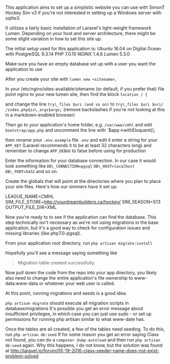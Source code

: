This application aims to set up a simplistic website you can use with SimonT Hockey Sim v3 if
you're not interested in setting up a Windows server with sqlite3.

It utilizes a fairly basic installation of Laravel's light-weight framework Lumen.
Depending on your host and server architecture, there might be some slight variation in how
to set this site up.

The initial setup used for this application is:
Ubuntu 16.04 on Digital Ocean with
PostgreSQL 9.3.14
PHP 7.0.10
NGINX 1.4.6
Lumen 5.3.0

Make sure you have an empty database set up with a user you want the application to use

After you create your site with `lumen new <sitename>`,

In your /etc/nginx/sites-available/sitename (or default, if you prefer that) file
point nginx to your new lumen site, then find the block
`location / {`

and change the line
`try\_files $uri (and so on)`
to
`try\_files $uri $uri/ /index.php$is\_args$args;`
(remove backslashes if you're not looking at this in a markdown-enabled browser)


Then go to your application's home folder, e.g. `/var/www/cmhl` and edit
`bootstrap/app.php`
and uncomment the line with 
`$app->withEloquent();

then rename your `.env.example` file `.env` and edit it
enter a string for your `APP_KEY` (Laravel recommends it to be at least 32 characters long)
and remember to change `APP_DEBUG` to false before using for production

Enter the information for your database connection. In our case it would look something like
`DB\_CONNECTION=pgsql`
`DB\_HOST=localhost`
`DB\_PORT=5432`
and so on.

Create the globals that will point at the directories where you plan to place
your sim files. Here's how our simmers have it set up:

LEAGUE_NAME=CMHL
SIM_FILE_STORE=http://yourdreambuilders.ca/hockey/
SIM_SEASON=S13
OUTPUT_FILE_DIR=XML

Now you're ready to to see if the application can find the database. This step technically
isn't necessary as we're not using migrations in the base application, but it's a good way
to check for configuration issues and missing libraries (like php7.0-pgsql).

From your application root directory, run
`php artisan migrate:install`

Hopefully you'll see a message saying something like
> Migration table created successfully.


Now pull down the code from the repo into your app directory, you likely also need to change
the entire application's file ownership to www-data:www-data or whatever your web user is 
called.

At this point, running migrations and seeds is a good idea.

`php artisan migrate` should execute all migration scripts in database/migrations
It's possible you get an error message about insufficient privileges, in which case you can
just use sudo - or set up permissions for running php artisan similar to what www-date has.

Once the tables are all created, a few of the tables need seeding. To do this, run
`php artisan db:seed`
If for some reason you get an error saying Class not found, you can do a
`composer dump-autoload` and then run `php artisan db:seed` again. Why this happens, I do
not know, but the solution was found at
http://laravel.io/forum/05-19-2016-class-seeder-name-does-not-exist-problem-solved


